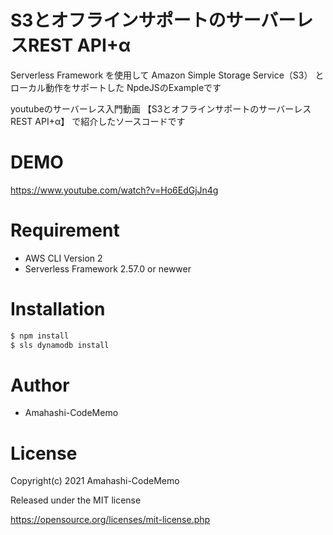 # S3とオフラインサポートのサーバーレスREST API+α

Serverless Framework を使用して Amazon Simple Storage Service（S3） と ローカル動作をサポートした NpdeJSのExampleです

youtubeのサーバーレス入門動画 【S3とオフラインサポートのサーバーレスREST API+α】 で紹介したソースコードです

# DEMO
https://www.youtube.com/watch?v=Ho6EdGjJn4g

# Requirement
- AWS CLI Version 2
- Serverless Framework 2.57.0 or newwer

# Installation
```bash
$ npm install
$ sls dynamodb install
 ```
# Author
- Amahashi-CodeMemo

# License
Copyright(c) 2021 Amahashi-CodeMemo

Released under the MIT license

https://opensource.org/licenses/mit-license.php
